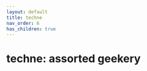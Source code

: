 ```yaml
---
layout: default
title: techne
nav_order: 6
has_children: true
---
```


# techne: assorted geekery



